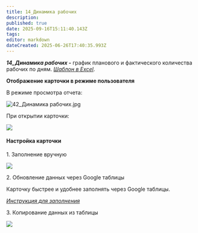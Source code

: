 ```yaml
---
title: 14_Динамика рабочих
description: 
published: true
date: 2025-09-16T15:11:40.143Z
tags: 
editor: markdown
dateCreated: 2025-06-26T17:40:35.993Z
---
```


***14\_Динамика рабочих -*** график планового и фактического количества рабочих по дням. [_Шаблон в Excel_](https://docs.sgnl.pro/s/f/4d8f615a-27fd-4b1a-a631-c7529eb99f03).

**Отображение карточки в режиме пользователя**

В режиме просмотра отчета:

![42_Динамика рабочих.jpg](https://lh7-rt.googleusercontent.com/docsz/AD_4nXfNznMhJpjk5MUeoSePM-Qu73NBZURuOxKybDUCEssWtXKXWeOfZqgaAtGBH2pcQo8ZL-nkjJ-n2sqyPh_uQNTSTWTUaMtSD60Xa1L3eRCuGeDDJz34rLWtLzhUNiVziR4e6ngkNsUQrjbyNTPNog?key=fRbp-4QSI0yBB0UfzBD5EQ)

При открытии карточки:

![](https://lh7-rt.googleusercontent.com/docsz/AD_4nXfRlzgTKb-0D11Oc9Kgn05wKdy8rhR5F-bcs5h82ooH1AOCQgiuXsr1JkbNgO_ufahEkaYULvJCuHnunLW0gPQ2EWg_1yL4E6I9UzJhKV4l2nNcRIUrQaaXxGNA8j-Arb6d7P_9tUWKC9mG_JRiyQ?key=fRbp-4QSI0yBB0UfzBD5EQ)

#### Настройка карточки

1\. Заполнение вручную

![](https://lh7-rt.googleusercontent.com/docsz/AD_4nXffcIRL2BCiV2s-E4CSMz4JFUftgEpaqwSODHWLD_ufjSV5h9l8Ld0l0CnTRwcAcj5s9cCxjzGiqTEzivfOUTo_v9c8amgJg_xx6QxZ-VyefUfLYpf-zeQeZj9NXyUQF26SN0rAS3kEsGQKRw_TjA?key=fRbp-4QSI0yBB0UfzBD5EQ)

2\. Обновление данных через Google таблицы

Карточку быстрее и удобнее заполнять через Google таблицы.

[*_Инструкция для заполнения_*](https://youneedawiki.com/app/page/1NmAD5nYWBapjHcxuLfcMTxfYEeEkufrZGpLzFw2k30Q?p=1q45phxXDh7rGLAjXkfEXgBABHArTZ7gs)

3\. Копирование данных из таблицы

![](https://lh7-rt.googleusercontent.com/docsz/AD_4nXeGEXs9oWSMA3OtDPXuASEAJ8ZKXlT4FP5spBwWj4uABv_R0RVy_QcgESwMZCG9_5jP6w8lhXaI9xETGtwHoR__ax2HYm0o1E2RbK2V9cBNbGJsNnI_HQQgGuxFIYISg9CRlVzpLDzq-obfxANOPw?key=fRbp-4QSI0yBB0UfzBD5EQ)